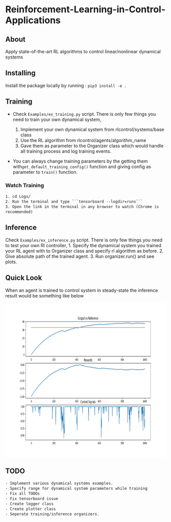 # Reinforcement-Learning-in-Control-Applications


## About
Apply state-of-the-art RL algorithms to control linear/nonlinear dynamical systems


## Installing
Install the package locally by running : ```pip3 install -e .```

## Training
- Check ```Examples/ex_training.py``` script. There is only few things you need to train your own dynamical system,
    1. Implement your own dynamical system from rlcontrol/systems/base class
    2. Use the RL algorithm from rlcontrol/agents/algorithm_name
    3. Gave them as parameter to the Organizer class which would handle all training process and log training events.

- You can always change training parameters by the getting them with```get_default_training_config()``` function
    and giving config as parameter to ```train()``` function.

### Watch Training
    1. cd Logs/ 
    2. Run the terminal and type ```tensorboard --logdir=runs```
    3. Open the link in the terminal in any browser to watch (Chrome is recommended)

## Inference 
Check ```Examples/ex_inference.py``` script. There is only few things you need to test your own Rl controller,
    1. Specify the dynamical system you trained your RL agent with to Organizer class and specify rl algorithm as before.
    2. Give absolute path of the trained agent.
    3. Run organizer.run() and see plots. 

## Quick Look
When an agent is trained to control system in steady-state the inference result would be something like below

<img width=640px height=480px src="images\result.png" alt="Project logo">

## TODO
    - Implement various dynamical systems examples.
    - Specify range for dynamical system parameters while training
    - Fix all TODOs
    - Fix tensorboard issue
    - Create logger class
    - Create plotter class
    - Seperate training/inference organizers.
